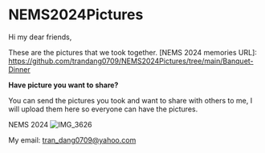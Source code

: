 # NEMS2024Pictures
Hi my dear friends,

These are the pictures that we took together.
[NEMS 2024 memories URL]: https://github.com/trandang0709/NEMS2024Pictures/tree/main/Banquet-Dinner

**Have picture you want to share?**

You can send the pictures you took and want to share with others to me,
I will upload them here so everyone can have the pictures.

NEMS 2024
![IMG_3626](https://github.com/trandang0709/NEMS2024Pictures/assets/46659362/6de2a428-6bd5-4070-b0f0-5929957f46aa)

My email: tran_dang0709@yahoo.com
